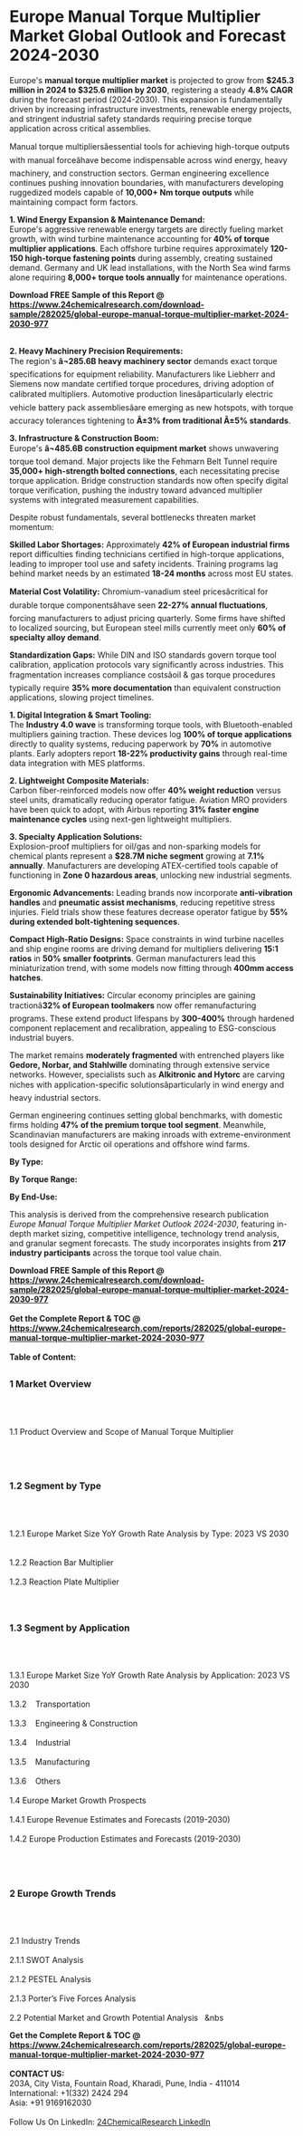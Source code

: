 <h1>Europe Manual Torque Multiplier Market Global Outlook and Forecast 2024-2030</h1><p>Europe's <strong>manual torque multiplier market</strong> is projected to grow from <strong>$245.3 million in 2024 to $325.6 million by 2030</strong>, registering a steady <strong>4.8% CAGR</strong> during the forecast period (2024-2030). This expansion is fundamentally driven by increasing infrastructure investments, renewable energy projects, and stringent industrial safety standards requiring precise torque application across critical assemblies.</p><p>Manual torque multipliersâessential tools for achieving high-torque outputs with manual forceâhave become indispensable across wind energy, heavy machinery, and construction sectors. German engineering excellence continues pushing innovation boundaries, with manufacturers developing ruggedized models capable of <strong>10,000+ Nm torque outputs</strong> while maintaining compact form factors.</p><p><strong>1. Wind Energy Expansion &amp; Maintenance Demand:</strong><br>
Europe's aggressive renewable energy targets are directly fueling market growth, with wind turbine maintenance accounting for <strong>40% of torque multiplier applications</strong>. Each offshore turbine requires approximately <strong>120-150 high-torque fastening points</strong> during assembly, creating sustained demand. Germany and UK lead installations, with the North Sea wind farms alone requiring <strong>8,000+ torque tools annually</strong> for maintenance operations.</p><div><b>Download FREE Sample of this Report @ 
            <a href="https://www.24chemicalresearch.com/download-sample/282025/global-europe-manual-torque-multiplier-market-2024-2030-977">
            https://www.24chemicalresearch.com/download-sample/282025/global-europe-manual-torque-multiplier-market-2024-2030-977</a></b></div><br><p><strong>2. Heavy Machinery Precision Requirements:</strong><br>
The region's <strong>â¬285.6B heavy machinery sector</strong> demands exact torque specifications for equipment reliability. Manufacturers like Liebherr and Siemens now mandate certified torque procedures, driving adoption of calibrated multipliers. Automotive production linesâparticularly electric vehicle battery pack assembliesâare emerging as new hotspots, with torque accuracy tolerances tightening to <strong>Â±3% from traditional Â±5% standards</strong>.</p><p><strong>3. Infrastructure &amp; Construction Boom:</strong><br>
Europe's <strong>â¬485.6B construction equipment market</strong> shows unwavering torque tool demand. Major projects like the Fehmarn Belt Tunnel require <strong>35,000+ high-strength bolted connections</strong>, each necessitating precise torque application. Bridge construction standards now often specify digital torque verification, pushing the industry toward advanced multiplier systems with integrated measurement capabilities.</p><p>Despite robust fundamentals, several bottlenecks threaten market momentum:</p><p><strong>Skilled Labor Shortages:</strong> Approximately <strong>42% of European industrial firms</strong> report difficulties finding technicians certified in high-torque applications, leading to improper tool use and safety incidents. Training programs lag behind market needs by an estimated <strong>18-24 months</strong> across most EU states.</p><p><strong>Material Cost Volatility:</strong> Chromium-vanadium steel pricesâcritical for durable torque componentsâhave seen <strong>22-27% annual fluctuations</strong>, forcing manufacturers to adjust pricing quarterly. Some firms have shifted to localized sourcing, but European steel mills currently meet only <strong>60% of specialty alloy demand</strong>.</p><p><strong>Standardization Gaps:</strong> While DIN and ISO standards govern torque tool calibration, application protocols vary significantly across industries. This fragmentation increases compliance costsâoil &amp; gas torque procedures typically require <strong>35% more documentation</strong> than equivalent construction applications, slowing project timelines.</p><p><strong>1. Digital Integration &amp; Smart Tooling:</strong><br>
The <strong>Industry 4.0 wave</strong> is transforming torque tools, with Bluetooth-enabled multipliers gaining traction. These devices log <strong>100% of torque applications</strong> directly to quality systems, reducing paperwork by <strong>70%</strong> in automotive plants. Early adopters report <strong>18-22% productivity gains</strong> through real-time data integration with MES platforms.</p><p><strong>2. Lightweight Composite Materials:</strong><br>
Carbon fiber-reinforced models now offer <strong>40% weight reduction</strong> versus steel units, dramatically reducing operator fatigue. Aviation MRO providers have been quick to adopt, with Airbus reporting <strong>31% faster engine maintenance cycles</strong> using next-gen lightweight multipliers.</p><p><strong>3. Specialty Application Solutions:</strong><br>
Explosion-proof multipliers for oil/gas and non-sparking models for chemical plants represent a <strong>$28.7M niche segment</strong> growing at <strong>7.1% annually</strong>. Manufacturers are developing ATEX-certified tools capable of functioning in <strong>Zone 0 hazardous areas</strong>, unlocking new industrial segments.</p><p><strong>Ergonomic Advancements:</strong> Leading brands now incorporate <strong>anti-vibration handles</strong> and <strong>pneumatic assist mechanisms</strong>, reducing repetitive stress injuries. Field trials show these features decrease operator fatigue by <strong>55% during extended bolt-tightening sequences</strong>.</p><p><strong>Compact High-Ratio Designs:</strong> Space constraints in wind turbine nacelles and ship engine rooms are driving demand for multipliers delivering <strong>15:1 ratios</strong> in <strong>50% smaller footprints</strong>. German manufacturers lead this miniaturization trend, with some models now fitting through <strong>400mm access hatches</strong>.</p><p><strong>Sustainability Initiatives:</strong> Circular economy principles are gaining tractionâ<strong>32% of European toolmakers</strong> now offer remanufacturing programs. These extend product lifespans by <strong>300-400%</strong> through hardened component replacement and recalibration, appealing to ESG-conscious industrial buyers.</p><p>The market remains <strong>moderately fragmented</strong> with entrenched players like <strong>Gedore, Norbar, and Stahlwille</strong> dominating through extensive service networks. However, specialists such as <strong>Alkitronic and Hytorc</strong> are carving niches with application-specific solutionsâparticularly in wind energy and heavy industrial sectors.</p><p>German engineering continues setting global benchmarks, with domestic firms holding <strong>47% of the premium torque tool segment</strong>. Meanwhile, Scandinavian manufacturers are making inroads with extreme-environment tools designed for Arctic oil operations and offshore wind farms.</p><p><strong>By Type:</strong></p><p><strong>By Torque Range:</strong></p><p><strong>By End-Use:</strong></p><p>This analysis is derived from the comprehensive research publication <em>Europe Manual Torque Multiplier Market Outlook 2024-2030</em>, featuring in-depth market sizing, competitive intelligence, technology trend analysis, and granular segment forecasts. The study incorporates insights from <strong>217 industry participants</strong> across the torque tool value chain.</p><div><b>Download FREE Sample of this Report @ 
            <a href="https://www.24chemicalresearch.com/download-sample/282025/global-europe-manual-torque-multiplier-market-2024-2030-977">
            https://www.24chemicalresearch.com/download-sample/282025/global-europe-manual-torque-multiplier-market-2024-2030-977</a></b></div><br><div><b>Get the Complete Report & TOC @ 
            <a href="https://www.24chemicalresearch.com/reports/282025/global-europe-manual-torque-multiplier-market-2024-2030-977">
            https://www.24chemicalresearch.com/reports/282025/global-europe-manual-torque-multiplier-market-2024-2030-977</a></b></div><br>
            <b>Table of Content:</b><p><h2><span style="font-size:16px"><strong>1 Market Overview&nbsp;&nbsp; &nbsp;</strong></span></h2><br />
<br />
<p>1.1 Product Overview and Scope of Manual Torque Multiplier&nbsp;</p><br />
<br />
<h2><strong><span style="font-size:16px">1.2 Segment by Type&nbsp;&nbsp; &nbsp;</span></strong></h2><br />
<br />
<p>1.2.1 Europe Market Size YoY Growth Rate Analysis by Type: 2023 VS 2030&nbsp;&nbsp; &nbsp;<br /><br />
1.2.2 Reaction Bar Multiplier&nbsp;&nbsp; &nbsp;<br /><br />
1.2.3 Reaction Plate Multiplier<br /><br />
<br />
<h2><span style="font-size:16px"><strong>1.3 Segment by Application&nbsp;&nbsp;</strong></span></h2><br />
<br />
<p>1.3.1 Europe Market Size YoY Growth Rate Analysis by Application: 2023 VS 2030&nbsp;&nbsp; &nbsp;<br /><br />
1.3.2&nbsp;&nbsp; &nbsp;Transportation<br /><br />
1.3.3&nbsp;&nbsp; &nbsp;Engineering & Construction<br /><br />
1.3.4&nbsp;&nbsp; &nbsp;Industrial<br /><br />
1.3.5&nbsp;&nbsp; &nbsp;Manufacturing<br /><br />
1.3.6&nbsp;&nbsp; &nbsp;Others<br /><br />
1.4 Europe Market Growth Prospects&nbsp;&nbsp; &nbsp;<br /><br />
1.4.1 Europe Revenue Estimates and Forecasts (2019-2030)&nbsp;&nbsp; &nbsp;<br /><br />
1.4.2 Europe Production Estimates and Forecasts (2019-2030)&nbsp;&nbsp;</p><br />
<br />
<h2><span style="font-size:16px"><strong>2 Europe Growth Trends&nbsp;&nbsp; &nbsp;</strong></span></h2><br />
<br />
<p>2.1 Industry Trends&nbsp;&nbsp; &nbsp;<br /><br />
2.1.1 SWOT Analysis&nbsp;&nbsp; &nbsp;<br /><br />
2.1.2 PESTEL Analysis&nbsp;&nbsp; &nbsp;<br /><br />
2.1.3 Porter&rsquo;s Five Forces Analysis&nbsp;&nbsp; &nbsp;<br /><br />
2.2 Potential Market and Growth Potential Analysis&nbsp;&nbsp; &nbs</p><div><b>Get the Complete Report & TOC @ 
            <a href="https://www.24chemicalresearch.com/reports/282025/global-europe-manual-torque-multiplier-market-2024-2030-977">
            https://www.24chemicalresearch.com/reports/282025/global-europe-manual-torque-multiplier-market-2024-2030-977</a></b></div><br><b>CONTACT US:</b><br>
            203A, City Vista, Fountain Road, Kharadi, Pune, India - 411014<br>
            International: +1(332) 2424 294<br>
            Asia: +91 9169162030 <br><br>
            Follow Us On LinkedIn: <a href="https://www.linkedin.com/company/24chemicalresearch/">24ChemicalResearch LinkedIn</a>